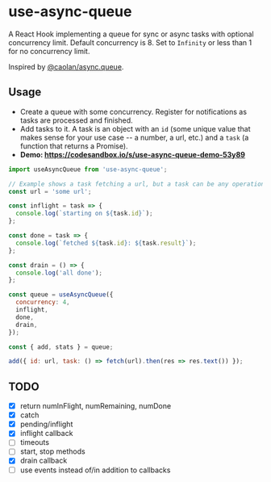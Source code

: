 # use-async-queue

A React Hook implementing a queue for sync or async tasks with optional
concurrency limit. Default concurrency is 8. Set to `Infinity` or less than 1
for no concurrency limit.

Inspired by
[@caolan/async.queue](http://caolan.github.io/async/docs.html#queue).

## Usage

- Create a queue with some concurrency. Register for notifications as tasks
  are processed and finished.
- Add tasks to it. A task is an object with an `id` (some unique value that
  makes sense for your use case -- a number, a url, etc.) and a `task` (a
  function that returns a Promise).
- **Demo: https://codesandbox.io/s/use-async-queue-demo-53y89**

```javascript
import useAsyncQueue from 'use-async-queue';

// Example shows a task fetching a url, but a task can be any operation.
const url = 'some url';

const inflight = task => {
  console.log(`starting on ${task.id}`);
};

const done = task => {
  console.log(`fetched ${task.id}: ${task.result}`);
};

const drain = () => {
  console.log('all done');
};

const queue = useAsyncQueue({
  concurrency: 4,
  inflight,
  done,
  drain,
});

const { add, stats } = queue;

add({ id: url, task: () => fetch(url).then(res => res.text()) });
```

## TODO

- [x] return numInFlight, numRemaining, numDone
- [x] catch
- [x] pending/inflight
- [x] inflight callback
- [ ] timeouts
- [ ] start, stop methods
- [X] drain callback
- [ ] use events instead of/in addition to callbacks
